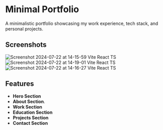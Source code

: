 # Minimal Portfolio

A minimalistic portfolio showcasing my work experience, tech stack, and personal projects.

## Screenshots

![Screenshot 2024-07-22 at 14-15-59 Vite React TS](https://github.com/user-attachments/assets/df30e7e3-ebde-44bf-ac80-9e46afe58e81)
![Screenshot 2024-07-22 at 14-19-01 Vite React TS](https://github.com/user-attachments/assets/df8ef5dc-cecb-4fc9-a164-9f91faf2681d)
![Screenshot 2024-07-22 at 14-16-27 Vite React TS](https://github.com/user-attachments/assets/65a80b9f-86c3-4180-8a23-55747f77b496)

## Features

- **Hero Section**
- **About Section**.
- **Work Section**
- **Education Section**
- **Projects Section**
- **Contact Section**
  


